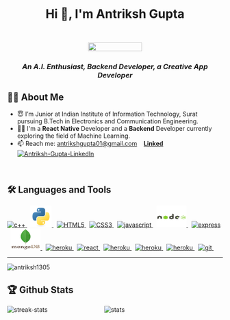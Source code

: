 <h1 align="center"> Hi 👋, I'm Antriksh Gupta </h1>
<br>


<p align="center">
<img 
     src="https://github.com/Antriksh1305/Antriksh1305/assets/100402656/e0374a71-98e8-4cb8-ab3d-ce441c2a8051"
     width="50%"
     height="50%"
     />
</p>
<h3 align="center" ><i>An A.I. Enthusiast, Backend Developer, a Creative App Developer</i></h3>

<h2 align="left"> 👨‍💻 About Me</h2>

<ul>
    <li>😇 I’m Junior at Indian Institute of Information Technology, Surat pursuing B.Tech in Electronics and Communication Engineering.</li>
    <li>👨‍💻 I'm a <b>React Native</b> Developer and a <b>Backend</b> Developer currently exploring the field of Machine Learning.</li>
<!--     <li>🔭 Looking to collaborate on building Full Stack applications.</li> -->
    <li>📫 Reach me: <a href="mailto:antrikshgupta01@gmail.com">antrikshgupta01@gmail.com</a> &nbsp;&nbsp; <a href="https://www.linkedin.com/in/antriksh1305/" target="_blank"><b>Linked</b> <img align="center" src="https://www.vectorlogo.zone/logos/linkedin/linkedin-tile.svg" alt="Antriksh-Gupta-LinkedIn" height="20"></a></li>
</ul>
<br>


<h2 align="left"> 🛠 Languages and Tools</h2>
<p align="left">
  <a href="https://www.cplusplus.com/" target="_blank" rel="noreferrer">
    <img
      src="https://raw.githubusercontent.com/isocpp/logos/master/cpp_logo.png"
      alt="c++"
      width="50"
      height="55"
    />
  </a>
  &nbsp;
  <a href="https://www.python.org" target="_blank" rel="noreferrer">
    <img
      src="https://raw.githubusercontent.com/devicons/devicon/master/icons/python/python-original.svg"
      alt="python"
      width="50"
      height="50"
    />
  </a>
  &nbsp;
  <a href="https://en.wikipedia.org/wiki/HTML5#:~:text=HTML5%20is%20a%20markup%20language,as%20the%20HTML%20Living%20Standard." target="_blank" rel="noreferrer">
    <img
      src="https://cdn.worldvectorlogo.com/logos/html-1.svg"
      alt="HTML5"
      width="50"
      height="50"
    />
  </a>
  &nbsp;
  <a href="https://www.techopedia.com/definition/28243/cascading-style-sheets-level-3-css3#:~:text=Cascading%20Style%20Sheets%20Level%203%20(CSS3)%20is%20the%20iteration%20of,with%20some%20changes%20and%20improvements." target="_blank" rel="noreferrer">
    <img
      src="https://cdn.worldvectorlogo.com/logos/css-3.svg"
      alt="CSS3"
      width="50"
      height="50"
    />
  </a>
  &nbsp;
  <a
    href="https://developer.mozilla.org/en-US/docs/Web/JavaScript"
    target="_blank"
    rel="noreferrer"
  >
    <img
      src="https://cdn.worldvectorlogo.com/logos/logo-javascript.svg"
      alt="javascript"
      width="50"
      height="50"
    />
  </a>
  &nbsp;
  <a href="https://nodejs.org" target="_blank" rel="noreferrer">
    <img
      src="https://raw.githubusercontent.com/devicons/devicon/master/icons/nodejs/nodejs-original-wordmark.svg"
      alt="nodejs"
      width="70"
      height="50"
    />
  </a>
  &nbsp;
  <a href="https://expressjs.com" target="_blank" rel="noreferrer">
    <img
      src="https://res.cloudinary.com/practicaldev/image/fetch/s--YbV36HLj--/c_imagga_scale,f_auto,fl_progressive,h_420,q_auto,w_1000/https://dev-to-uploads.s3.amazonaws.com/i/hpg6if7btrwilqkidqbe.png"
      alt="express"
      width="75"
      height="30"
    />
  </a>
  &nbsp;
  <a href="https://www.mongodb.com/" target="_blank" rel="noreferrer">
    <img
      src="https://raw.githubusercontent.com/devicons/devicon/master/icons/mongodb/mongodb-original-wordmark.svg"
      alt="mongodb"
      width="70"
      height="50"
    />
  </a>
  &nbsp;
  <a href="https://firebase.google.com/" target="_blank" rel="noreferrer">
    <img
      src="https://cdn.worldvectorlogo.com/logos/firebase-1.svg"
      alt="heroku"
      width="50"
      height="50"
    />
  </a>
  &nbsp;
  <a href="https://reactnative.dev/" target="_blank" rel="noreferrer">
    <img
      src="https://cdn.worldvectorlogo.com/logos/react-native-1.svg"
      alt="react"
      width="50"
      height="50"
    />
  </a>
  &nbsp;
  <a href="https://rnfirebase.io/" target="_blank" rel="noreferrer">
    <img
      src="https://cdn.worldvectorlogo.com/logos/react-native-firebase-1.svg"
      alt="heroku"
      width="50"
      height="50"
    />
  </a>
  &nbsp;
  <a href="https://www.netlify.com/" target="_blank" rel="noreferrer">
    <img
      src="https://cdn.worldvectorlogo.com/logos/netlify.svg"
      alt="heroku"
      width="50"
      height="50"
    />
  </a>
  &nbsp;
  <a href="https://www.postman.com/" target="_blank" rel="noreferrer">
    <img
      src="https://cdn.worldvectorlogo.com/logos/postman.svg"
      alt="heroku"
      width="50"
      height="50"
    />
  </a>
  &nbsp;
  <a href="https://git-scm.com/" target="_blank" rel="noreferrer">
    <img
      src="https://www.vectorlogo.zone/logos/git-scm/git-scm-icon.svg"
      alt="git"
      width="45"
      height="50"
    />
  </a>
  &nbsp;
</p>

<hr>
<img  src="https://github-readme-stats.vercel.app/api/top-langs?username=antriksh1305&show_icons=true&locale=en&layout=compact&theme=dark" alt="antriksh1305" />
<br>

<h2 align="left"> 🏆 Github Stats </h2>

<img  src="https://github-readme-streak-stats.herokuapp.com/?user=antriksh1305&theme=dark" width="45%" align="left" alt="streak-stats">
<img  src="https://github-readme-stats.vercel.app/api?username=antriksh1305&show_icons=true&theme=dark" width="45%" alt="stats">
<br>
